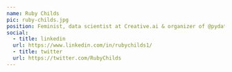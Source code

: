 ```yaml
---
name: Ruby Childs
pic: ruby-childs.jpg
position: Feminist, data scientist at Creative.ai & organizer of @pydatalondon
social:
  - title: linkedin
  url: https://www.linkedin.com/in/rubychilds1/
  - title: twitter
  url: https://twitter.com/RubyChilds
---
```

